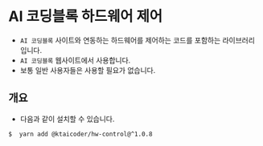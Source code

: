 # AI 코딩블록 하드웨어 제어

- `AI 코딩블록` 사이트와 연동하는 하드웨어를 제어하는 코드를 포함하는 라이브러리 입니다.
- `AI 코딩블록` 웹사이트에서 사용합니다.
- 보통 일반 사용자들은 사용할 필요가 없습니다.

## 개요

- 다음과 같이 설치할 수 있습니다.

```bash
$  yarn add @ktaicoder/hw-control@^1.0.8
```

